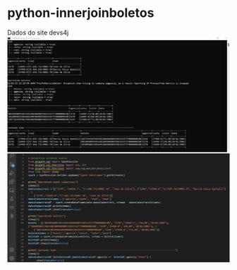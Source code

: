 # python-innerjoinboletos

Dados do site devs4j
<img src="https://github.com/cerchiariluiza/pySpark-innerjoinboletos/blob/main/retorno.png">
<img src="https://github.com/cerchiariluiza/pySpark-innerjoinboletos/blob/main/fina.png">
